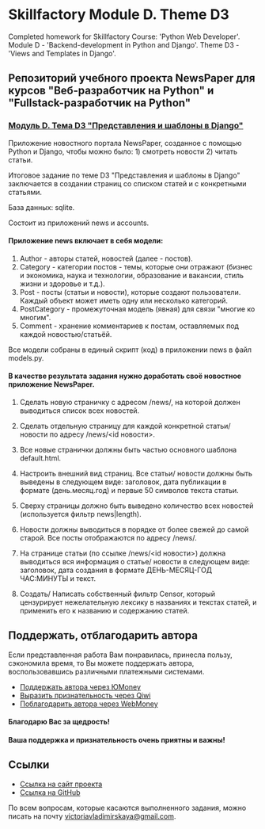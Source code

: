# Skillfactory Module D. Theme D3

Completed homework for Skillfactory Course: 'Python Web Developer'. Module D - 'Backend-development in Python and Django'. Theme D3 - 'Views and Templates in Django'.

## Репозиторий учебного проекта NewsPaper для курсов "Веб-разработчик на Python" и "Fullstack-разработчик на Python"
### [Модуль D. Тема D3 "Представления и шаблоны в Django"](https://victorinca.github.io/Skillfactory-Module-D-Theme-D3/)

Приложение новостного портала NewsPaper, созданное с помощью Python и Django, чтобы можно было: 1) смотреть новости 2) читать статьи.

Итоговое задание по теме D3 "Представления и шаблоны в Django" заключается в создании страниц со списком статей и с конкретными статьями.

База данных: sqlite.

Состоит из приложений news и accounts.

#### Приложение news включает в себя модели:
1) Author - авторы статей, новостей (далее - постов).
2) Category - категории постов - темы, которые они отражают (бизнес и экономика, наука и технологии, образование и вакансии, стиль жизни и здоровье и т.д.).
3) Post - посты (статьи и новости), которые создают пользователи. Каждый объект может иметь одну или несколько категорий.
4) PostCategory - промежуточная модель (явная) для связи "многие ко многим".
5) Comment - хранение комментариев к постам, оставляемых под каждой новостью/статьёй.

Все модели собраны в единый скрипт (код) в приложении news в файл models.py.

#### В качестве результата задания нужно доработать своё новостное приложение NewsPaper.

1) Сделать новую страничку с адресом /news/, на которой должен выводиться список всех новостей.

2) Сделать отдельную страницу для каждой конкретной статьи/ новости по адресу /news/<id новости>.

3) Все новые странички должны быть частью основного шаблона default.html.

4) Настроить внешний вид страниц. Все статьи/ новости должны быть выведены в следующем виде: заголовок, дата публикации в формате (день.месяц.год) и первые 50 символов текста статьи.

5) Сверху страницы должно быть выведено количество всех новостей (используется фильтр news|length).
6) Новости должны выводиться в порядке от более свежей до самой старой. Все посты отображаются по адресу /news/.

7) На странице статьи (по ссылке /news/<id новости>) должна выводиться вся информация о статье/ новости в следующем виде:
заголовок, дата создания в формате ДЕНЬ-МЕСЯЦ-ГОД ЧАС:МИНУТЫ и текст.

8) Создать/ Написать собственный фильтр Censor, который цензурирует нежелательную лексику в названиях и текстах статей, и применить его к названию и содержанию статей.

## Поддержать, отблагодарить автора
Если представленная работа Вам понравилась, принесла пользу, сэкономила время, то Вы можете поддержать автора, воспользовавшись различными платежными системами.
- [Поддержать автора через ЮMoney](https://yoomoney.ru/to/4100117804016773)
- [Выразить признательность через Qiwi](https://qiwi.com/n/VICTORINCA)
- [Поблагодарить автора через WebMoney](https://donate.webmoney.com/w/5hctnjhg47g6EvMB6vItYb)
#### Благодарю Вас за щедрость!
#### Ваша поддержка и признательность очень приятны и важны!

## Ссылки

- [Ссылка на сайт проекта](https://victorinca.github.io/Skillfactory-Module-D-Theme-D3/)
- [Ссылка на GitHub](https://github.com/Victorinca/Skillfactory-Module-D-Theme-D3)


По всем вопросам, которые касаются выполненного задания, можно писать на почту victoriavladimirskaya@gmail.com.

